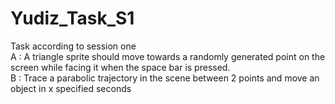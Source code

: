 # Yudiz_Task_S1
Task according to session one <br>
A : A triangle sprite should move towards a randomly generated point on the screen while facing it when the space bar is pressed.<br>
B : Trace a parabolic trajectory in the scene between 2 points and move an object in x specified seconds<br>
